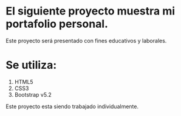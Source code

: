 # El siguiente proyecto muestra mi portafolio personal.
Este proyecto será presentado con fines educativos y laborales.

# Se utiliza: 
1. HTML5
1. CSS3
1. Bootstrap v5.2

Este proyecto esta siendo trabajado individualmente.
